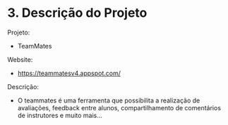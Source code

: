 # 3. Descrição do Projeto
Projeto:
 - TeamMates

 Website:
 - https://teammatesv4.appspot.com/

 Descrição:
 - O teammates é uma ferramenta que possibilita a realização de avaliações, feedback entre alunos, compartilhamento de comentários de instrutores e muito mais...